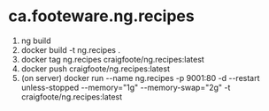 # ca.footeware.ng.recipes

1. ng build
1. docker build -t ng.recipes .
1. docker tag ng.recipes craigfoote/ng.recipes:latest
1. docker push craigfoote/ng.recipes:latest
1. (on server) docker run 
--name ng.recipes 
-p 9001:80 
-d 
--restart unless-stopped 
--memory="1g" 
--memory-swap="2g" 
-t craigfoote/ng.recipes:latest